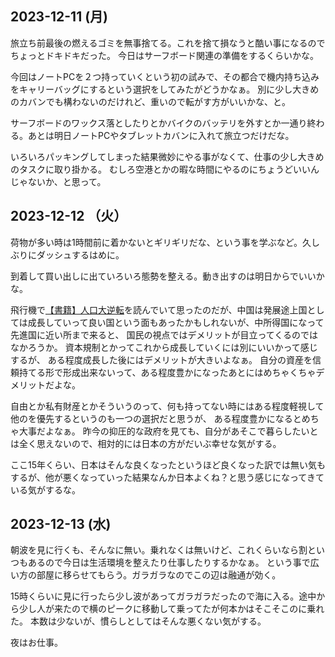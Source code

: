 ## 2023-12-11 (月)

旅立ち前最後の燃えるゴミを無事捨てる。これを捨て損なうと酷い事になるのでちょっとドキドキだった。
今日はサーフボード関連の準備をするくらいかな。

今回はノートPCを２つ持っていくという初の試みで、その都合で機内持ち込みをキャリーバッグにするという選択をしてみたがどうかなぁ。
別に少し大きめのカバンでも構わないのだけれど、重いので転がす方がいいかな、と。

サーフボードのワックス落としたりとかバイクのバッテリを外すとか一通り終わる。あとは明日ノートPCやタブレットカバンに入れて旅立つだけだな。

いろいろパッキングしてしまった結果微妙にやる事がなくて、仕事の少し大きめのタスクに取り掛かる。
むしろ空港とかの暇な時間にやるのにちょうどいいんじゃないか、と思って。

## 2023-12-12 （火）

荷物が多い時は1時間前に着かないとギリギリだな、という事を学ぶなど。久しぶりにダッシュするはめに。

到着して買い出しに出ていろいろ態勢を整える。動き出すのは明日からでいいかな。

飛行機で[【書籍】人口大逆転](%E3%80%90%E6%9B%B8%E7%B1%8D%E3%80%91%E4%BA%BA%E5%8F%A3%E5%A4%A7%E9%80%86%E8%BB%A2)を読んでいて思ったのだが、中国は発展途上国としては成長していって良い国という面もあったかもしれないが、中所得国になって先進国に近い所まで来ると、
国民の視点ではデメリットが目立ってくるのではなかろうか。
資本規制とかってこれから成長していくには別にいいかって感じするが、
ある程度成長した後にはデメリットが大きいよなぁ。
自分の資産を信頼持てる形で形成出来ないって、ある程度豊かになったあとにはめちゃくちゃデメリットだよな。

自由とか私有財産とかそういうのって、何も持ってない時にはある程度軽視して他のを優先するというのも一つの選択だと思うが、
ある程度豊かになるとめちゃ大事だよなぁ。
昨今の抑圧的な政府を見ても、自分があそこで暮らしたいとは全く思えないので、相対的には日本の方がだいぶ幸せな気がする。

ここ15年くらい、日本はそんな良くなったというほど良くなった訳では無い気もするが、他が悪くなっていった結果なんか日本よくね？と思う感じになってきている気がするな。

## 2023-12-13 (水)

朝波を見に行くも、そんなに無い。乗れなくは無いけど、これくらいなら割といつもあるので今日は生活環境を整えたり仕事したりするかなぁ。
という事で広い方の部屋に移らせてもらう。ガラガラなのでこの辺は融通が効く。

15時くらいに見に行ったら少し波があってガラガラだったので海に入る。途中から少し人が来たので横のピークに移動して乗ってたが何本かはそこそこのに乗れた。
本数は少ないが、慣らしとしてはそんな悪くない気がする。

夜はお仕事。